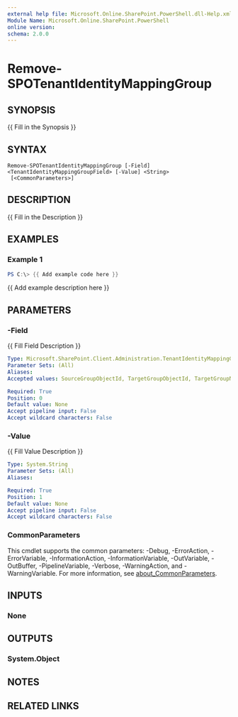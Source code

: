 ```yaml
---
external help file: Microsoft.Online.SharePoint.PowerShell.dll-Help.xml
Module Name: Microsoft.Online.SharePoint.PowerShell
online version:
schema: 2.0.0
---
```


# Remove-SPOTenantIdentityMappingGroup

## SYNOPSIS
{{ Fill in the Synopsis }}

## SYNTAX

```
Remove-SPOTenantIdentityMappingGroup [-Field] <TenantIdentityMappingGroupField> [-Value] <String>
 [<CommonParameters>]
```

## DESCRIPTION
{{ Fill in the Description }}

## EXAMPLES

### Example 1
```powershell
PS C:\> {{ Add example code here }}
```

{{ Add example description here }}

## PARAMETERS

### -Field
{{ Fill Field Description }}

```yaml
Type: Microsoft.SharePoint.Client.Administration.TenantIdentityMappingGroupField
Parameter Sets: (All)
Aliases:
Accepted values: SourceGroupObjectId, TargetGroupObjectId, TargetGroupName

Required: True
Position: 0
Default value: None
Accept pipeline input: False
Accept wildcard characters: False
```

### -Value
{{ Fill Value Description }}

```yaml
Type: System.String
Parameter Sets: (All)
Aliases:

Required: True
Position: 1
Default value: None
Accept pipeline input: False
Accept wildcard characters: False
```

### CommonParameters
This cmdlet supports the common parameters: -Debug, -ErrorAction, -ErrorVariable, -InformationAction, -InformationVariable, -OutVariable, -OutBuffer, -PipelineVariable, -Verbose, -WarningAction, and -WarningVariable. For more information, see [about_CommonParameters](https://go.microsoft.com/fwlink/?LinkID=113216).

## INPUTS

### None

## OUTPUTS

### System.Object

## NOTES

## RELATED LINKS
